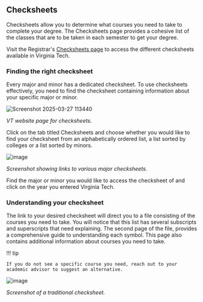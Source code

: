 ## Checksheets

Checksheets allow you to determine what courses you need to take to complete your degree. The Checksheets page provides a cohesive list of the classes that are to be taken in each semester to get your degree.

Visit the Registrar's [Checksheets page](https://www.registrar.vt.edu/graduation-multi-brief/checksheets.html) to access the different checksheets available in Virginia Tech.

### Finding the right checksheet

Every major and minor has a dedicated checksheet. To use checksheets effectively, you need to find the checksheet containing information about your specific major or minor.

![Screenshot 2025-03-27 113440](https://hackmd.io/_uploads/ryjFgxm61e.png)

*VT website page for checksheets.*

Click on the tab titled Checksheets and choose whether you would like to find your checksheet from an alphabetically ordered list, a list sorted by colleges or a list sorted by minors.

![image](https://hackmd.io/_uploads/HkaGZxQ6kl.png)

*Screenshot showing links to various major checksheets.*

Find the major or minor you would like to access the checksheet of and click on the year you entered Virginia Tech.

### Understanding your checksheet

The link to your desired checksheet will direct you to a file consisting of the courses you need to take. You will notice that this list has several subscripts and superscripts that need explaining.
The second page of the file, provides a comprehensive guide to understanding each symbol. This page also contains additional information about courses you need to take.

!!! tip

    If you do not see a specific course you need, reach out to your academic advisor to suggest an alternative.


![image](https://hackmd.io/_uploads/rJnqfl7Tye.png)

*Screenshot of a traditional checksheet.*
